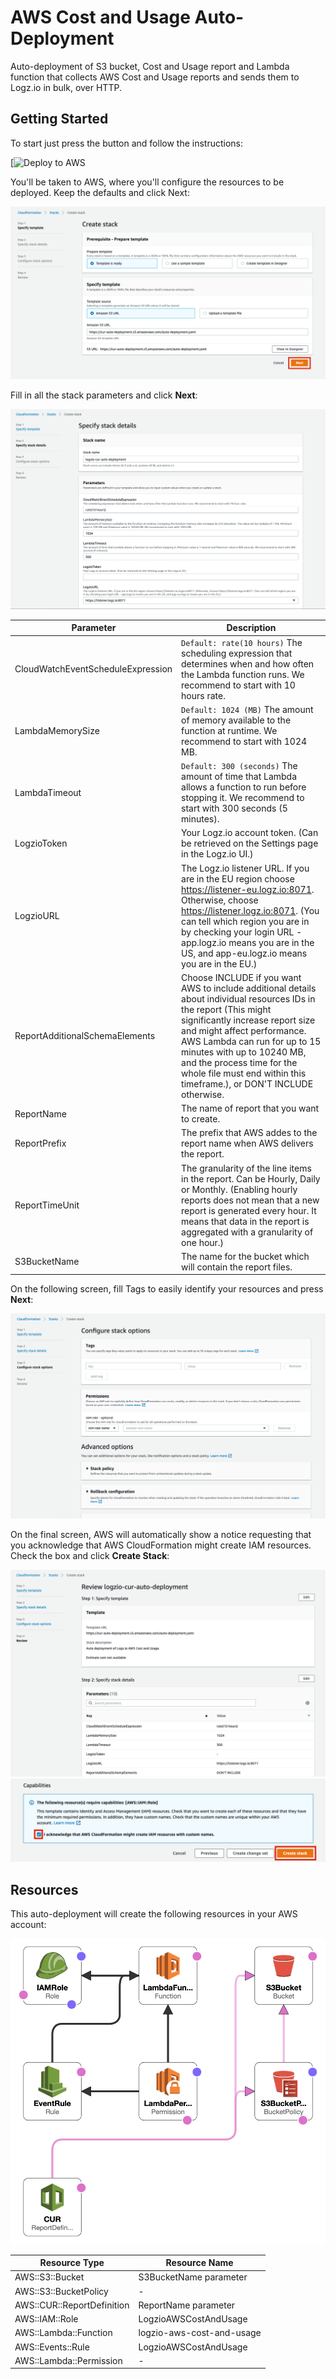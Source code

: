 # AWS Cost and Usage Auto-Deployment
 
Auto-deployment of S3 bucket, Cost and Usage report and Lambda function that collects AWS Cost and Usage reports and sends them to Logz.io in bulk, over HTTP.

## Getting Started

To start just press the button and follow the instructions:

[![Deploy to AWS](https://console.aws.amazon.com/cloudformation/home?region=us-east-1#/stacks/create/template?templateURL=https://aws-cost-usage-auto-deployment.s3.amazonaws.com/auto-deployment.yaml&stackName=logzio-aws-cost-usage-auto-deployment)

You'll be taken to AWS, where you'll configure the resources to be deployed. Keep the defaults and click Next:

![Screen_1](img/Screen_1.png)

Fill in all the stack parameters and click **Next**:

![Screen_2](img/Screen_2.png)

| Parameter | Description |
| --- | --- |
| CloudWatchEventScheduleExpression | `Default: rate(10 hours)` The scheduling expression that determines when and how often the Lambda function runs. We recommend to start with 10 hours rate. |
| LambdaMemorySize | `Default: 1024 (MB)` The amount of memory available to the function at runtime. We recommend to start with 1024 MB. |
| LambdaTimeout | `Default: 300 (seconds)` The amount of time that Lambda allows a function to run before stopping it. We recommend to start with 300 seconds (5 minutes). |
| LogzioToken | Your Logz.io account token. (Can be retrieved on the Settings page in the Logz.io UI.) |
| LogzioURL | The Logz.io listener URL. If you are in the EU region choose https://listener-eu.logz.io:8071. Otherwise, choose https://listener.logz.io:8071. (You can tell which region you are in by checking your login URL - app.logz.io means you are in the US, and app-eu.logz.io means you are in the EU.) |
| ReportAdditionalSchemaElements | Choose INCLUDE if you want AWS to include additional details about individual resources IDs in the report (This might significantly increase report size and might affect performance. AWS Lambda can run for up to 15 minutes with up to 10240 MB, and the process time for the whole file must end within this timeframe.), or DON'T INCLUDE otherwise. |
| ReportName | The name of report that you want to create. |
| ReportPrefix | The prefix that AWS addes to the report name when AWS delivers the report. |
| ReportTimeUnit | The granularity of the line items in the report. Can be Hourly, Daily or Monthly. (Enabling hourly reports does not mean that a new report is generated every hour. It means that data in the report is aggregated with a granularity of one hour.) |
| S3BucketName | The name for the bucket which will contain the report files. |

On the following screen, fill Tags to easily identify your resources and press **Next**:

![Screen_3](img/Screen_3.png)

On the final screen, AWS will automatically show a notice requesting that you acknowledge that AWS CloudFormation might create IAM resources. Check the box and click **Create Stack**:

![Screen_4](img/Screen_4.png)
![Screen_4_Checkbox](img/Screen_4_Checkbox.png)

## Resources

This auto-deployment will create the following resources in your AWS account:

![Resources](img/Resources.png)

| Resource Type | Resource Name |
| --- | --- |
| AWS::S3::Bucket | S3BucketName parameter |
| AWS::S3::BucketPolicy | - |
| AWS::CUR::ReportDefinition | ReportName parameter |
| AWS::IAM::Role | LogzioAWSCostAndUsage |
| AWS::Lambda::Function | logzio-aws-cost-and-usage |
| AWS::Events::Rule | LogzioAWSCostAndUsage |
| AWS::Lambda::Permission | - |